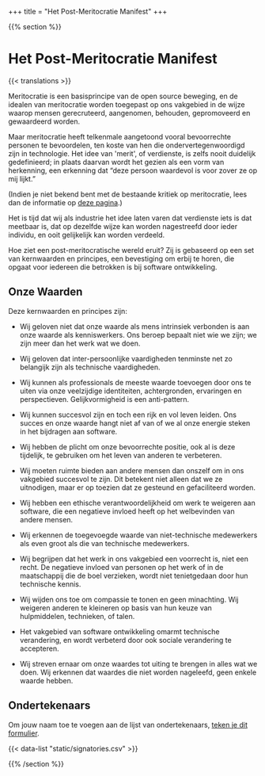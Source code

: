+++
title = "Het Post-Meritocratie Manifest"
+++

{{% section %}}

# Het Post-Meritocratie Manifest

{{< translations >}}

Meritocratie is een basisprincipe van de open source beweging, en de idealen van meritocratie worden toegepast op ons vakgebied in de wijze waarop mensen gerecruteerd, aangenomen, behouden, gepromoveerd en gewaardeerd worden.

Maar meritocratie heeft telkenmale aangetoond vooral bevoorrechte personen te bevoordelen, ten koste van hen die ondervertegenwoordigd zijn in technologie. Het idee van 'merit', of verdienste, is zelfs nooit duidelijk gedefinieerd; in plaats daarvan wordt het gezien als een vorm van herkenning, een erkenning dat “deze persoon waardevol is voor zover ze op mij lijkt.”

(Indien je niet bekend bent met de bestaande kritiek op meritocratie, lees dan de informatie op <a href="/meritocracy/" hreflang="en">deze pagina</a>.)

Het is tijd dat wij als industrie het idee laten varen dat verdienste iets is dat meetbaar is, dat op dezelfde wijze kan worden nagestreefd door ieder individu, en ooit gelijkelijk kan worden verdeeld.

Hoe ziet een post-meritocratische wereld eruit? Zij is gebaseerd op een set van kernwaarden en principes, een bevestiging om erbij te horen, die opgaat voor iedereen die betrokken is bij software ontwikkeling.

## Onze Waarden

Deze kernwaarden en principes zijn:

* Wij geloven niet dat onze waarde als mens intrinsiek verbonden is aan onze waarde als kenniswerkers. Ons beroep bepaalt niet wie we zijn; we zijn meer dan het werk wat we doen.

* Wij geloven dat inter-persoonlijke vaardigheden tenminste net zo belangijk zijn als technische vaardigheden.

* Wij kunnen als professionals de meeste waarde toevoegen door ons te uiten via onze veelzijdige identiteiten, achtergronden, ervaringen en perspectieven. Gelijkvormigheid is een anti-pattern.

* Wij kunnen succesvol zijn en toch een rijk en vol leven leiden. Ons succes en onze waarde hangt niet af van of we al onze energie steken in het bijdragen aan software.

* Wij hebben de plicht om onze bevoorrechte positie, ook al is deze tijdelijk, te gebruiken om het leven van anderen te verbeteren.

* Wij moeten ruimte bieden aan andere mensen dan onszelf om in ons vakgebied succesvol te zijn. Dit betekent niet alleen dat we ze uitnodigen, maar er op toezien dat ze gesteund en gefaciliteerd worden.

* Wij hebben een ethische verantwoordelijkheid om werk te weigeren aan software, die een negatieve invloed heeft op het welbevinden van andere mensen.

* Wij erkennen de toegevoegde waarde van niet-technische medewerkers als even groot als die van technische medewerkers.

* Wij begrijpen dat het werk in ons vakgebied een voorrecht is, niet een recht. De negatieve invloed van personen op het werk of in de maatschappij die de boel verzieken, wordt niet tenietgedaan door hun technische kennis.

* Wij wijden ons toe om compassie te tonen en geen minachting. Wij weigeren anderen te kleineren op basis van hun keuze van hulpmiddelen, technieken, of talen.

* Het vakgebied van software ontwikkeling omarmt technische verandering, en wordt verbeterd door ook sociale verandering te accepteren.

* Wij streven ernaar om onze waardes tot uiting te brengen in alles wat we doen. Wij erkennen dat waardes die niet worden nageleefd, geen enkele waarde hebben.

## Ondertekenaars

<p class="callout">
  Om jouw naam toe te voegen aan de lijst van ondertekenaars, <a href="https://goo.gl/forms/9JT45K1iuKcBSPFj2" hreflang="en">teken je dit formulier</a>.
</p>

{{< data-list "static/signatories.csv" >}}

{{% /section %}}
